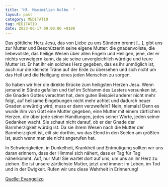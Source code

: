 ```yaml
---
title: "Hl. Maximilian Kolbe  "
layout: post
category: MEDITATIO
tag: MEDITATIO
date: 2023-06-17 09:00:06 +0100
---
```

Das göttliche Herz Jesu, das von Liebe zu uns Sündern brennt […], gibt uns zur Mutter und Beschützerin seine eigene Mutter: die gnadenvollste, die liebevollste, das heilige Wesen über allen Engeln und Heiligen, jene, der er nichts verweigern kann, da sie seine unvergleichlich würdige und teure Mutter ist.<!--more--> Er hat ihr ein solches Herz gegeben, das es ihr unmöglich ist, auch nur die kleinste Träne auf der Erde zu übersehen und sich nicht um das Heil und die Heiligung eines jeden Menschen zu sorgen.

So haben wir hier die direkte Brücke zum heiligsten Herzen Jesu. Wenn jemand in Sünde gefallen und tief im Schlamm des Lasters versunken ist, die Gnaden Gottes verachtet hat, dem guten Beispiel anderer nicht mehr folgt, auf heilsame Eingebungen nicht mehr achtet und dadurch neuer Gnaden unwürdig wird, muss er dann verzweifeln? Nein, niemals! Denn es wurde ihm von Gott eine Mutter gegeben, eine Mutter mit einem zärtlichen Herzen, die über jede seiner Handlungen, jedes seiner Worte, jeden seiner Gedanken wacht. Sie schaut nicht darauf, ob er der Gnade der Barmherzigkeit würdig ist. Da sie ihrem Wesen nach die Mutter der Barmherzigkeit ist, eilt sie dorthin, wo das Elend in den Seelen am größten ist, auch wenn man sie nicht angerufen hat.

In Schwierigkeiten, in Dunkelheit, Krankheit und Entmutigung sollten wir uns daran erinnern, dass der Himmel sich nähert, dass er Tag für Tag näherkommt. Auf, nur Mut! Sie wartet dort auf uns, um uns an ihr Herz zu ziehen. Sie ist unsere zärtlichste Mutter, jetzt und immer: im Leben, im Tod und in der Ewigkeit. Rufen wir uns diese Wahrheit in Erinnerung!


[Quelle: Evangelizo](https://evangeliumtagfuertag.org/DE/gospel)